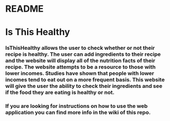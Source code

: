 # README

# Is This Healthy

### IsThisHealthy allows the user to check whether or not their recipe is healthy. The user can add ingredients to their recipe and the website will display all of the nutrition facts of their recipe. The website attempts to be a resource to those with lower incomes. Studies have shown that people with lower incomes tend to eat out on a more frequent basis. This website will give the user the ability to check their ingredients and see if the food they are eating is healthy or not.

### If you are looking for instructions on how to use the web application you can find more info in the wiki of this repo.
